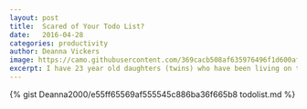 ```yaml
---
layout: post
title:  Scared of Your Todo List?
date:   2016-04-28
categories: productivity
author: Deanna Vickers
image: https://camo.githubusercontent.com/369cacb508af635976496f1d600afadd352ef1bd/68747470733a2f2f7777772e6c696e6b6564696e2e636f6d2f6d70722f6d70722f4141454141514141414141414141494f414141414a4451324f4455774d544d314c54646d4e7a67744e4456684f5330355954686b4c575a6b4f4442685a6d4a6d5a6d59304d512e6a7067
excerpt: I have 23 year old daughters (twins) who have been living on their own for a few years now. They pay most of their bills and day to day expenses themselves and handle all of their personal business (doctor, dental, whatever appointments)...
---
```

{% gist Deanna2000/e55ff65569af555545c886ba36f665b8 todolist.md %}
